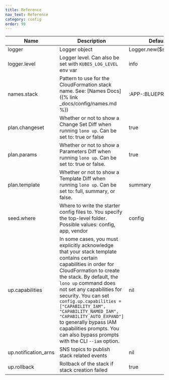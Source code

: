 ```yaml
---
title: Reference
nav_text: Reference
category: config
order: 99
---
```


Name | Description | Default
---|---|---
logger | Logger object | Logger.new($stdout)
logger.level | Logger level. Can also be set with `KUBES_LOG_LEVEL` env var | info
names.stack | Pattern to use for the CloudFormation stack name. See: [Names Docs]({% link _docs/config/names.md %}) | :APP-:BLUEPRINT-:ENV
plan.changeset | Whether or not to show a Change Set Diff when running `lono up`. Can be set to: true or false | true
plan.params | Whether or not to show a Parameters Diff when running `lono up`. Can be set to: true or false. | true
plan.template | Whether or not to show a Template Diff when running `lono up`. Can be set to: full, summary, or false. | summary
seed.where | Where to write the starter config files to. You specify the top-level folder. Possible values: config, app, vendor | config
up.capabilities | In some cases, you must explicitly acknowledge that your stack template contains certain capabilities in order for CloudFormation to create the stack. By default, the `lono up` command does not set any capabilities for security. You can set `config.up.capabilities = ["CAPABILITY_IAM", "CAPABILITY_NAMED_IAM", "CAPABILITY_AUTO_EXPAND"]` to generally bypass IAM capabilities prompts. You can also bypass prompts with the CLI `--iam` option. | nil
up.notification_arns | SNS topics to publish stack related events | nil
up.rollback | Rollback of the stack if stack creation failed | true
